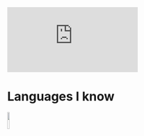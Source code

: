 <iframe src="https://tryhackme.com/api/v2/badges/public-profile?userPublicId=3645481" style='border:none;'></iframe>

# Languages I know

<img width="10%" src="https://external-content.duckduckgo.com/iu/?u=https%3A%2F%2Fbrandslogos.com%2Fwp-content%2Fuploads%2Fimages%2Flarge%2Fpython-logo.png&f=1&nofb=1&ipt=0c3b700a3b1b04d763d3dfcf85413a3d98b6055bf21e713266dac0b4d9702cc5&ipo=images">
